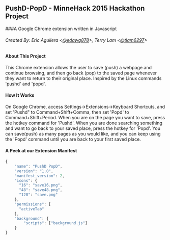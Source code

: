 ## PushD-PopD - MinneHack 2015 Hackathon Project
###A Google Chrome extension written in Javascript
###### Created By: Eric Aguilera <[@edawg878]>, Terry Lam <[@tlam6297]>

#### About This Project
This Chrome extension allows the user to save (push) a webpage and continue browsing, and then go back (pop) to the saved page
whenever they want to return to their original place.
Inspired by the Linux commands 'pushd' and 'popd'.

#### How It Works
On Google Chrome, access Settings->Extensions->Keyboard Shortcuts, and set 'Pushd" to Command+Shift+Comma, then set
'Popd' to Command+Shift+Period. When you are on the page you want to save, press the hotkey command for 'Pushd'.
When you are done searching something and want to go back to your saved place, press the hotkey for 'Popd'. You can save(push)
as many pages as you would like, and you can keep using the 'Popd' command until you are back to your first saved place.

#### A Peek at our Extension Manifest
```javascript
{
    "name": "PushD PopD",
    "version": "1.0",
    "manifest_version": 2,
    "icons": {
      "16": "save16.png", 
      "48": "save48.png", 
      "128": "save.png"
    },
    "permissions": [
      "activeTab"
    ],
    "background": {
        "scripts": ["background.js"]
    }
}
  ```
  [@edawg878]: <https://github.com/EDawg878>
  [@tlam6297]: <https://github.com/tlam6297>
